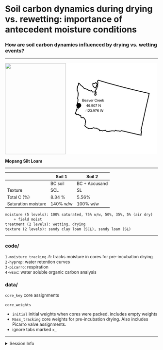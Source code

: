 Soil carbon dynamics during drying vs. rewetting: importance of
antecedent moisture conditions
================

### How are soil carbon dynamics influenced by drying vs. wetting events?

-----

<img align="center" height = "300" width = "300" src="readme_files/figure-gfm/map-1.png">

<img align="left" height = "300" width = "200" src="readme_files/Mopang_BC15.JPG">

**Mopang Silt Loam**

-----

|                     | Soil 1   | Soil 2        |
| ------------------- | -------- | ------------- |
|                     | BC soil  | BC + Accusand |
| Texture             | SCL      | SL            |
| Total C (%)         | 8.34 %   | 5.56%         |
| Saturation moisture | 140% w/w | 100% w/w      |

``` 
moisture (5 levels): 100% saturated, 75% w/w, 50%, 35%, 5% (air dry)
    + field moist  
treatment (2 levels): wetting, drying  
texture (2 levels): sandy clay loam (SCL), sandy loam (SL)  
```

-----

### code/

`1-moisture_tracking.R`: tracks moisture in cores for pre-incubation
drying  
`2-hyprop`: water retention curves  
`3-picarro`: respiration  
`4-wsoc`: water soluble organic carbon analysis

### data/

`core_key` core assignments

`core_weights`

  - `initial` initial weights when cores were packed. includes empty
    weights
  - `Mass_tracking` core weights for pre-incubation drying. Also
    includes Picarro valve assignments.
  - ignore tabs marked `x_`

-----

<details>

<summary>Session Info</summary>

date: 2020-07-21

    #> R version 4.0.2 (2020-06-22)
    #> Platform: x86_64-apple-darwin17.0 (64-bit)
    #> Running under: macOS Catalina 10.15.6
    #> 
    #> Matrix products: default
    #> BLAS:   /Library/Frameworks/R.framework/Versions/4.0/Resources/lib/libRblas.dylib
    #> LAPACK: /Library/Frameworks/R.framework/Versions/4.0/Resources/lib/libRlapack.dylib
    #> 
    #> locale:
    #> [1] en_US.UTF-8/en_US.UTF-8/en_US.UTF-8/C/en_US.UTF-8/en_US.UTF-8
    #> 
    #> attached base packages:
    #> [1] stats     graphics  grDevices utils     datasets  methods   base     
    #> 
    #> loaded via a namespace (and not attached):
    #>  [1] compiler_4.0.2  magrittr_1.5    tools_4.0.2     htmltools_0.5.0
    #>  [5] yaml_2.2.1      stringi_1.4.6   rmarkdown_2.3   knitr_1.29     
    #>  [9] stringr_1.4.0   xfun_0.15       digest_0.6.25   rlang_0.4.7    
    #> [13] evaluate_0.14

</details>
